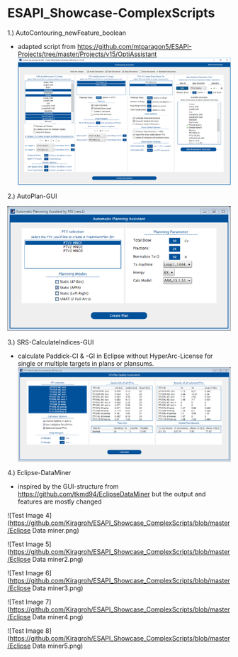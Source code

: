 # ESAPI_Showcase-ComplexScripts

1.) AutoContouring_newFeature_boolean
- adapted script from https://github.com/mtparagon5/ESAPI-Projects/tree/master/Projects/v15/OptiAssistant
![Test Image 1](https://github.com/Kiragroh/ESAPI_Showcase_ComplexScripts/blob/master/AutoContouring_newFeature_boolean.png)

2.) AutoPlan-GUI

![Test Image 2](https://github.com/Kiragroh/ESAPI_Showcase_ComplexScripts/blob/master/AutoPlan-GUI.png)

3.) SRS-CalculateIndices-GUI
- calculate Paddick-CI & -GI in Eclipse without HyperArc-License for single or multiple targets in plans or plansums.
![Test Image 3](https://github.com/Kiragroh/ESAPI_Showcase_ComplexScripts/blob/master/SRS-Check-GUI.png)

4.) Eclipse-DataMiner
- inspired by the GUI-structure from https://github.com/tkmd94/EclipseDataMiner but the output and features are mostly changed

![Test Image 4](https://github.com/Kiragroh/ESAPI_Showcase_ComplexScripts/blob/master/Eclipse Data miner.png)

![Test Image 5](https://github.com/Kiragroh/ESAPI_Showcase_ComplexScripts/blob/master/Eclipse Data miner2.png)

![Test Image 6](https://github.com/Kiragroh/ESAPI_Showcase_ComplexScripts/blob/master/Eclipse Data miner3.png)

![Test Image 7](https://github.com/Kiragroh/ESAPI_Showcase_ComplexScripts/blob/master/Eclipse Data miner4.png)

![Test Image 8](https://github.com/Kiragroh/ESAPI_Showcase_ComplexScripts/blob/master/Eclipse Data miner5.png)


